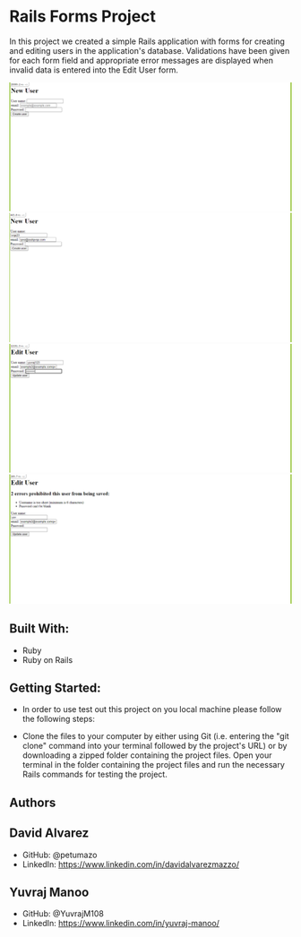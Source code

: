 # Rails Forms Project

In this project we created a simple Rails application with forms for creating and editing users in the application's database. Validations have been given for each form field and appropriate error messages are displayed when invalid data is entered into the Edit User form.

![New user form blank](/readme%20img/screenshot_1.png)
![New user form filling](/readme%20img/screenshot_3.png)
![Edit user form filling](/readme%20img/screenshot_4.png)
![Edit user form errors](/readme%20img/screenshot_5.png)

## Built With:
- Ruby
- Ruby on Rails

## Getting Started:
- In order to use test out this project on you local machine please follow the following steps:

- Clone the files to your computer by either using Git (i.e. entering the "git clone" command into your terminal followed by the project's URL) or by downloading a zipped folder containing the project files.
Open your terminal in the folder containing the project files and run the necessary Rails commands for testing the project.

## Authors

## David Alvarez
- GitHub: @petumazo
- LinkedIn: https://www.linkedin.com/in/davidalvarezmazzo/

## Yuvraj Manoo
- GitHub: @YuvrajM108
- LinkedIn: https://www.linkedin.com/in/yuvraj-manoo/